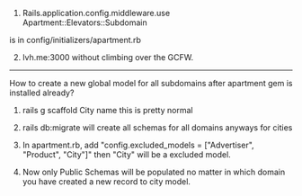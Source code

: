 1. Rails.application.config.middleware.use Apartment::Elevators::Subdomain

is in config/initializers/apartment.rb

2. lvh.me:3000 without climbing over the GCFW.
--------------------------------------------------

How to create a new global model for all subdomains after apartment gem is installed already?

1. rails g scaffold City name
this is pretty normal

2. rails db:migrate
will create all schemas for all domains anyways for cities

3. In apartment.rb, add "config.excluded_models = ["Advertiser", "Product", "City"]"
then "City" will be a excluded model.

4. Now only Public Schemas will be populated no matter in which domain you have created a new record to city model.
